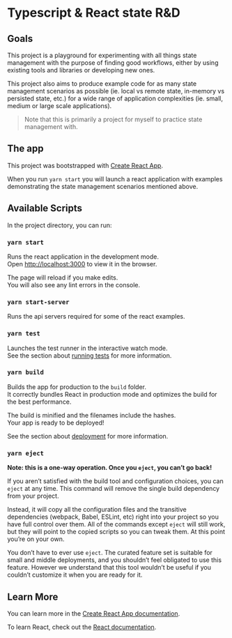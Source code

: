 # Typescript & React state R&D

## Goals

This project is a playground for experimenting with all things state management with the purpose of finding good workflows, either by using existing tools and libraries or developing new ones.

This project also aims to produce example code for as many state management scenarios as possible (ie. local vs remote state, in-memory vs persisted state, etc.) for a wide range of application complexities (ie. small, medium or large scale applications).

> Note that this is primarily a project for myself to practice state management with.

## The app

This project was bootstrapped with [Create React App](https://github.com/facebook/create-react-app).

When you run `yarn start` you will launch a react application with examples demonstrating the state management scenarios mentioned above.

## Available Scripts

In the project directory, you can run:

### `yarn start`

Runs the react application in the development mode.\
Open [http://localhost:3000](http://localhost:3000) to view it in the browser.

The page will reload if you make edits.\
You will also see any lint errors in the console.

### `yarn start-server`
Runs the api servers required for some of the react examples.

### `yarn test`

Launches the test runner in the interactive watch mode.\
See the section about [running tests](https://facebook.github.io/create-react-app/docs/running-tests) for more information.

### `yarn build`

Builds the app for production to the `build` folder.\
It correctly bundles React in production mode and optimizes the build for the best performance.

The build is minified and the filenames include the hashes.\
Your app is ready to be deployed!

See the section about [deployment](https://facebook.github.io/create-react-app/docs/deployment) for more information.

### `yarn eject`

**Note: this is a one-way operation. Once you `eject`, you can’t go back!**

If you aren’t satisfied with the build tool and configuration choices, you can `eject` at any time. This command will remove the single build dependency from your project.

Instead, it will copy all the configuration files and the transitive dependencies (webpack, Babel, ESLint, etc) right into your project so you have full control over them. All of the commands except `eject` will still work, but they will point to the copied scripts so you can tweak them. At this point you’re on your own.

You don’t have to ever use `eject`. The curated feature set is suitable for small and middle deployments, and you shouldn’t feel obligated to use this feature. However we understand that this tool wouldn’t be useful if you couldn’t customize it when you are ready for it.

## Learn More

You can learn more in the [Create React App documentation](https://facebook.github.io/create-react-app/docs/getting-started).

To learn React, check out the [React documentation](https://reactjs.org/).

